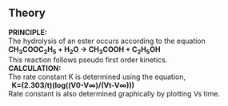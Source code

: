 ## Theory 
<b>PRINCIPLE: </b><br>
The hydrolysis of an ester occurs according to the equation <br>
<b>CH<sub>3</sub>COOC<sub>2</sub>H<sub>5</sub> + H<sub>2</sub>O <span>&#8594;</span> CH<sub>3</sub>COOH + C<sub>2</sub>H<sub>5</sub>OH </b><br>
This reaction follows pseudo first order kinetics. <br>
<b>CALCULATION:</b><br>
The rate constant K is determined using the equation,<br>
<b>&nbsp;&nbsp;K=(2.303/t)(log((V0-V∞)/(Vt-V∞)))</b><br>
Rate constant is also determined graphically by plotting Vs time.

